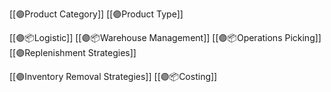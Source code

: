 [[🟣Product Category]]
[[🟣Product Type]]


[[🟣📦Logistic]]
[[🟣📦Warehouse Management]]
[[🟣📦Operations Picking]]
[[🟣Replenishment Strategies]]

[[🟣Inventory Removal Strategies]]
[[🟣📦Costing]]
